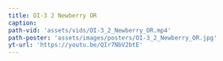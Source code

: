 ```yaml
---
title: OI-3 2 Newberry OR
caption:
path-vid: 'assets/vids/OI-3_2_Newberry_OR.mp4'
path-poster: 'assets/images/posters/OI-3_2_Newberry_OR.jpg'
yt-url: 'https://youtu.be/QIr7NbV2btE'
---
```

